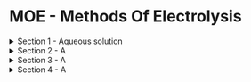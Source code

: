 # MOE - Methods Of Electrolysis

<details>
  <summary>Section 1 - Aqueous solution</summary>


## Scenario 1 - H,C,L
- H² + Cl²  >  HCL (hydrochloric acid) (which could come from electrolysis of NaCl(salt(SodiumChlorid) and water(H2o)) since that releases H hydrogen and Cl chlorine, which, if come into contact with water (inevitable) it forms HCL,)

## Scenario 2 - Na,F,F2
- Same with a solution(aquas solution, water for example) with NaF (sodium Fluoride) if you perform electrolysis on this solution, you get H hydrogen and F fluorine, which, if come into contact with water (inevitable) it forms HF(hydrogen fluoride, aka? HydrogenFluroricacid(..))

## Scenario 3 (not about water but about Posphorus compounds) PCl {3,5}
Red phosphorus and Chlorine, would make phosphorus penta/tri chloride, depending on the circumstances

- Penta: IFF cl2 is in excess.
- Tri: IFF cl2 is not so much.

P+Cl₂=PCl₃(tri), or PCl₅(penta)

## Further Reading
- https://en.wikipedia.org/wiki/Phosphorus_trichloride
- https://pubchem.ncbi.nlm.nih.gov/compound/Phosphorus-trichloride
- https://en.wikipedia.org/wiki/Phosphorus_pentachloride
- https://en.wikipedia.org/wiki/Chlorine
- https://en.wikipedia.org/wiki/Phosphorus
- https://www.ncbi.nlm.nih.gov/books/NBK499860/

</details>



<details>
  <summary>Section 2 - A </summary>

</details>




<details>
  <summary>Section 3 - A </summary>

</details>




<details>
  <summary>Section 4 - A </summary>

</details>


